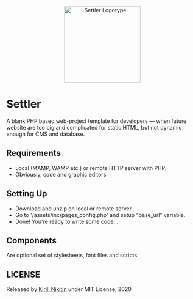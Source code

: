 <p align="center">
  <a href="https://kiriniy.github.io/settler/">
    <img src="https://kiriniy.github.io/settler/assets/img/settler-repo-logo.png" alt="Settler Logotype" width="200" height="200">
  </a>
</p>

# Settler
A blank PHP based web-project template for developers — when future website are too big and complicated for static HTML, but not dynamic enough for CMS and database.

## Requirements
 - Local (MAMP, WAMP etc.) or remote HTTP server with PHP.
 - Obviously, code and graphic editors.

## Setting Up
 - Download and unzip on local or remote server.
 - Go to '/assets/inc/pages_config.php' and setup "base_url" variable.
 - Done! You're ready to write some code...

## Components
Are optional set of stylesheets, font files and scripts.

## LICENSE

Released by [Kirill Nikitin](https://github.com/Kiriniy) under MIT License, 2020
